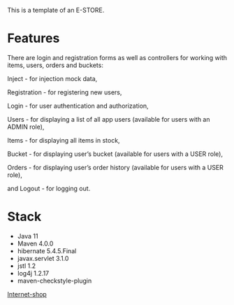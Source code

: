 This is a template of an E-STORE.

# <a name="Features"></a>Features
There are login and registration forms as well as controllers for working with items, users, orders and buckets:

Inject - for injection mock data,

Registration - for registering new users,

Login -  for user authentication and authorization,

Users - for displaying a list of all app users 
(available for users with an ADMIN role),

Items - for displaying  all items in stock,

Bucket - for displaying  user’s bucket
(available for users with a USER role),

Orders - for displaying user’s order history
(available for users with a USER role),

and Logout - for logging out.

# <a name="Stack"></a>Stack
* Java 11
* Maven 4.0.0
* hibernate 5.4.5.Final
* javax.servlet 3.1.0
* jstl 1.2
* log4j 1.2.17
* maven-checkstyle-plugin

[Internet-shop](/images/internetShop.jpg)
